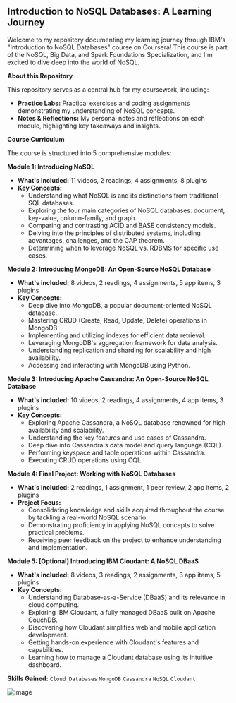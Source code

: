 ## Introduction to NoSQL Databases: A Learning Journey

Welcome to my repository documenting my learning journey through IBM's "Introduction to NoSQL Databases" course on Coursera! This course is part of the  NoSQL, Big Data, and Spark Foundations Specialization, and I'm excited to dive deep into the world of NoSQL.

**About this Repository**

This repository serves as a central hub for my coursework, including:

* **Practice Labs:** Practical exercises and coding assignments demonstrating my understanding of NoSQL concepts.
* **Notes & Reflections:**  My personal notes and reflections on each module, highlighting key takeaways and insights.

**Course Curriculum**

The course is structured into 5 comprehensive modules:

**Module 1: Introducing NoSQL**

* **What's included:** 11 videos, 2 readings, 4 assignments, 8 plugins
* **Key Concepts:**
    * Understanding what NoSQL is and its distinctions from traditional SQL databases.
    * Exploring the four main categories of NoSQL databases: document, key-value, column-family, and graph.
    * Comparing and contrasting ACID and BASE consistency models.
    * Delving into the principles of distributed systems, including advantages, challenges, and the CAP theorem.
    * Determining when to leverage NoSQL vs. RDBMS for specific use cases.

**Module 2: Introducing MongoDB: An Open-Source NoSQL Database**

* **What's included:** 8 videos, 2 readings, 4 assignments, 5 app items, 3 plugins
* **Key Concepts:**
    * Deep dive into MongoDB, a popular document-oriented NoSQL database.
    * Mastering CRUD (Create, Read, Update, Delete) operations in MongoDB.
    * Implementing and utilizing indexes for efficient data retrieval.
    * Leveraging MongoDB's aggregation framework for data analysis.
    * Understanding replication and sharding for scalability and high availability.
    * Accessing and interacting with MongoDB using Python.

**Module 3: Introducing Apache Cassandra: An Open-Source NoSQL Database**

* **What's included:** 10 videos, 2 readings, 4 assignments, 4 app items, 3 plugins
* **Key Concepts:**
    * Exploring Apache Cassandra, a NoSQL database renowned for high availability and scalability.
    * Understanding the key features and use cases of Cassandra.
    * Deep dive into Cassandra's data model and query language (CQL).
    * Performing keyspace and table operations within Cassandra.
    * Executing CRUD operations using CQL.

**Module 4: Final Project: Working with NoSQL Databases**

* **What's included:** 2 readings, 1 assignment, 1 peer review, 2 app items, 2 plugins
* **Project Focus:**
    * Consolidating knowledge and skills acquired throughout the course by tackling a real-world NoSQL scenario.
    * Demonstrating proficiency in applying NoSQL concepts to solve practical problems.
    * Receiving peer feedback on the project to enhance understanding and implementation.

**Module 5: [Optional] Introducing IBM Cloudant: A NoSQL DBaaS**

* **What's included:** 8 videos, 3 readings, 2 assignments, 3 app items, 5 plugins
* **Key Concepts:**
    * Understanding Database-as-a-Service (DBaaS) and its relevance in cloud computing.
    * Exploring IBM Cloudant, a fully managed DBaaS built on Apache CouchDB.
    * Discovering how Cloudant simplifies web and mobile application development.
    * Getting hands-on experience with Cloudant's features and capabilities.
    * Learning how to manage a Cloudant database using its intuitive dashboard.

**Skills Gained:**  `Cloud Databases` `MongoDB` `Cassandra` `NoSQL` `Cloudant` 

![image](https://github.com/Eng-Ahmed-Rifai/Introduction-to-NoSQL-Databases-IBM/assets/110114267/0d475e9f-8282-4972-bc13-4bb77256c36b)

